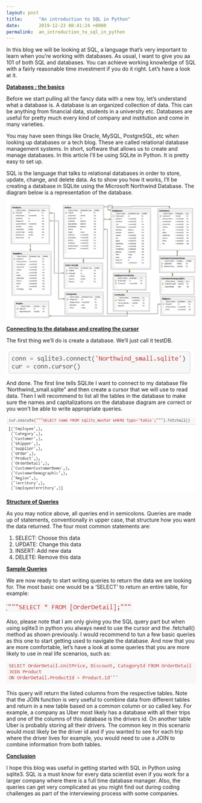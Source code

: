 ```yaml
---
layout: post
title:      "An introduction to SQL in Python"
date:       2019-12-23 08:41:24 +0000
permalink:  an_introduction_to_sql_in_python
---
```


In this blog we will be looking at SQL, a language that’s very important to learn when you’re working with databases. As usual, I want to give you aa 101 of both SQL and databases. You can achieve working knowledge of SQL with a fairly reasonable time investment if you do it right. Let’s have a look at it. 

<b><u>Databases : the basics</u></b>

Before we start pulling all the fancy data with a new toy, let’s understand what a database is. A database is an organized collection of data. This can be anything from financial data, students in a university etc. Databases are useful for pretty much every kind of company and institution and come in many varieties.

You may have seen things like Oracle, MySQL, PostgreSQL, etc when looking up databases or a tech blog. These are called relational database management systems. In short, software that allows us to create and manage databases. In this article I’ll be using  SQLite in Python. It is pretty easy to set up.

SQL is the language that talks to relational databases in order to store, update, change, and delete data. As to show you how it works, I’ll be creating a database in SQLite using the Microsoft Northwind Database. The diagram below is a representation of the database. 

![](img/80.png)

<b><u>Connecting to the database and creating the cursor</u></b>

The first thing we’ll do is create a database. We’ll just call it testDB.

![](img/81.png)

And done. The first line tells SQLite I want to connect to my database file ‘Northwind_small.sqlite” and then create a cursor that we will use to read data. Then I will recommend to list all the tables in the database to make sure the names and capitalizations on the database diagram are correct or you won’t be able to write appropriate queries.  

![](img/82.png)

<b><u>Structure of Queries</u></b>

As you may notice above, all queries end in semicolons. Queries are made up of statements, conventionally in upper case, that structure how you want the data returned. The four most common statements are:

1. SELECT: Choose this data
2. UPDATE: Change this data
3. INSERT: Add new data
4. DELETE: Remove this data

<b><u>Sample Queries</u></b>

We are now ready to start writing queries to return the data we are looking for. The most basic one would be a ‘SELECT’ to return an entire table, for example:

![](img/83.png)

Also, please note that I am only giving you the SQL query part but when using sqlite3 in python you always need to use the cursor and the .fetchall() method as shown previously.  I would recommend to tun a few basic queries as this one to start getting used to navigate the database. And now that you are more comfortable, let’s have a look at some queries that you are more likely to use in real life scenarios, such as:

![](img/84.png)

This query will return the listed columns from the respective tables. Note that the JOIN function is very useful to combine data from different tables and return in a new table based on a common column or so called key. For example, a company as Uber most likely has a database with all their trips and one of the columns of this database is the drivers id. On another table Uber is probably storing all their drivers. The common key in this scenario would most likely be the driver id and if you wanted to see for each trip where the driver lives for example, you would need to use a JOIN to combine information from both tables. 

<b><u>Conclusion</u></b>

I hope this blog was useful in getting started with SQL in Python using sqlite3. SQL is a must know for every data scientist even if you work for a larger company where there is a full time database manager. Also, the queries can get very complicated as you might find out during coding challenges as part of the interviewing process with some companies. 

